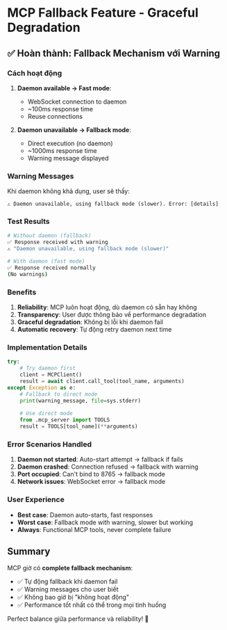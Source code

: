 # MCP Fallback Feature - Graceful Degradation

## ✅ Hoàn thành: Fallback Mechanism với Warning

### Cách hoạt động

1. **Daemon available → Fast mode**:
   - WebSocket connection to daemon
   - ~100ms response time
   - Reuse connections

2. **Daemon unavailable → Fallback mode**:
   - Direct execution (no daemon)
   - ~1000ms response time
   - Warning message displayed

### Warning Messages

Khi daemon không khả dụng, user sẽ thấy:
```
⚠️ Daemon unavailable, using fallback mode (slower). Error: [details]
```

### Test Results

```bash
# Without daemon (fallback)
✅ Response received with warning
⚠️ "Daemon unavailable, using fallback mode (slower)"

# With daemon (fast mode)
✅ Response received normally
(No warnings)
```

### Benefits

1. **Reliability**: MCP luôn hoạt động, dù daemon có sẵn hay không
2. **Transparency**: User được thông báo về performance degradation
3. **Graceful degradation**: Không bị lỗi khi daemon fail
4. **Automatic recovery**: Tự động retry daemon next time

### Implementation Details

```python
try:
    # Try daemon first
    client = MCPClient()
    result = await client.call_tool(tool_name, arguments)
except Exception as e:
    # Fallback to direct mode
    print(warning_message, file=sys.stderr)
    
    # Use direct mode
    from .mcp_server import TOOLS
    result = TOOLS[tool_name](**arguments)
```

### Error Scenarios Handled

1. **Daemon not started**: Auto-start attempt → fallback if fails
2. **Daemon crashed**: Connection refused → fallback with warning
3. **Port occupied**: Can't bind to 8765 → fallback mode
4. **Network issues**: WebSocket error → fallback mode

### User Experience

- **Best case**: Daemon auto-starts, fast responses
- **Worst case**: Fallback mode with warning, slower but working
- **Always**: Functional MCP tools, never complete failure

## Summary

MCP giờ có **complete fallback mechanism**:
- ✅ Tự động fallback khi daemon fail
- ✅ Warning messages cho user biết
- ✅ Không bao giờ bị "không hoạt động"
- ✅ Performance tốt nhất có thể trong mọi tình huống

Perfect balance giữa performance và reliability! 🚀